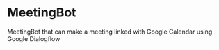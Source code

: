# MeetingBot
MeetingBot that can make a meeting linked with Google Calendar using Google Dialogflow
